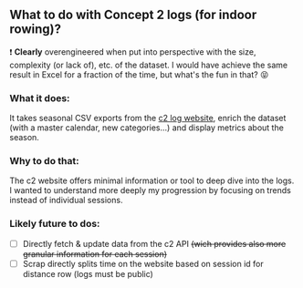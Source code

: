 ## What to do with Concept 2 logs (for indoor rowing)?

:heavy_exclamation_mark: **Clearly** overengineered when put into perspective with the size, complexity (or lack of), etc. of the dataset. I would have achieve the same result in Excel for a fraction of the time, but what's the fun in that? :stuck_out_tongue_closed_eyes:

### What it does:

It takes seasonal CSV exports from the [c2 log website](https://log.concept2.com/), enrich the dataset (with a master calendar, new categories...) and display metrics about the season.

### Why to do that:

The c2 website offers minimal information or tool to deep dive into the logs. I wanted to understand more deeply my progression by focusing on trends instead of individual sessions.

### Likely future to dos:

- [ ] Directly fetch & update data from the c2 API ~~(wich provides also more granular information for each session)~~
- [ ] Scrap directly splits time on the website based on session id for distance row (logs must be public)
